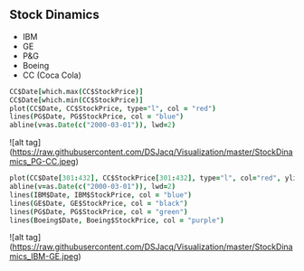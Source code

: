 
## Stock Dinamics


- IBM
- GE
- P&G
- Boeing
- CC (Coca Cola)


```coffee
CC$Date[which.max(CC$StockPrice)]
CC$Date[which.min(CC$StockPrice)]
plot(CC$Date, CC$StockPrice, type="l", col = "red")
lines(PG$Date, PG$StockPrice, col = "blue")
abline(v=as.Date(c("2000-03-01")), lwd=2)
```
![alt tag] (https://raw.githubusercontent.com/DSJacq/Visualization/master/StockDinamics_PG-CC.jpeg)



```coffee
plot(CC$Date[301:432], CC$StockPrice[301:432], type="l", col="red", ylim=c(0,210))
abline(v=as.Date(c("2000-03-01")), lwd=2)
lines(IBM$Date, IBM$StockPrice, col = "blue")
lines(GE$Date, GE$StockPrice, col = "black")
lines(PG$Date, PG$StockPrice, col = "green")
lines(Boeing$Date, Boeing$StockPrice, col = "purple")
```
![alt tag] (https://raw.githubusercontent.com/DSJacq/Visualization/master/StockDinamics_IBM-GE.jpeg)


